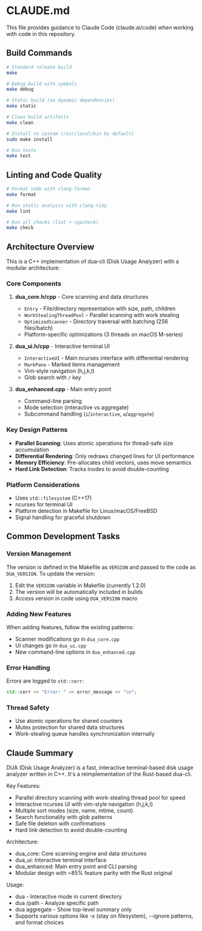 # CLAUDE.md

This file provides guidance to Claude Code (claude.ai/code) when working with code in this repository.

## Build Commands

```bash
# Standard release build
make

# Debug build with symbols
make debug

# Static build (no dynamic dependencies)
make static

# Clean build artifacts
make clean

# Install to system (/usr/local/bin by default)
sudo make install

# Run tests
make test
```

## Linting and Code Quality

```bash
# Format code with clang-format
make format

# Run static analysis with clang-tidy
make lint

# Run all checks (lint + cppcheck)
make check
```

## Architecture Overview

This is a C++ implementation of dua-cli (Disk Usage Analyzer) with a modular architecture:

### Core Components

1. **dua_core.h/cpp** - Core scanning and data structures
   - `Entry` - File/directory representation with size, path, children
   - `WorkStealingThreadPool` - Parallel scanning with work stealing
   - `OptimizedScanner` - Directory traversal with batching (256 files/batch)
   - Platform-specific optimizations (3 threads on macOS M-series)

2. **dua_ui.h/cpp** - Interactive terminal UI
   - `InteractiveUI` - Main ncurses interface with differential rendering
   - `MarkPane` - Marked items management
   - Vim-style navigation (h,j,k,l)
   - Glob search with `/` key

3. **dua_enhanced.cpp** - Main entry point
   - Command-line parsing
   - Mode selection (interactive vs aggregate)
   - Subcommand handling (`i`/`interactive`, `a`/`aggregate`)

### Key Design Patterns

- **Parallel Scanning**: Uses atomic operations for thread-safe size accumulation
- **Differential Rendering**: Only redraws changed lines for UI performance
- **Memory Efficiency**: Pre-allocates child vectors, uses move semantics
- **Hard Link Detection**: Tracks inodes to avoid double-counting

### Platform Considerations

- Uses `std::filesystem` (C++17)
- ncurses for terminal UI
- Platform detection in Makefile for Linux/macOS/FreeBSD
- Signal handling for graceful shutdown

## Common Development Tasks

### Version Management

The version is defined in the Makefile as `VERSION` and passed to the code as `DUA_VERSION`. To update the version:
1. Edit the `VERSION` variable in Makefile (currently 1.2.0)
2. The version will be automatically included in builds
3. Access version in code using `DUA_VERSION` macro

### Adding New Features

When adding features, follow the existing patterns:
- Scanner modifications go in `dua_core.cpp`
- UI changes go in `dua_ui.cpp`
- New command-line options in `dua_enhanced.cpp`

### Error Handling

Errors are logged to `std::cerr`:
```cpp
std::cerr << "Error: " << error_message << "\n";
```

### Thread Safety

- Use atomic operations for shared counters
- Mutex protection for shared data structures
- Work-stealing queue handles synchronization internally

## Claude Summary

DUA (Disk Usage Analyzer) is a fast, interactive terminal-based disk usage analyzer written in C++.
It's a reimplementation of the Rust-based dua-cli.

Key Features:
- Parallel directory scanning with work-stealing thread pool for speed
- Interactive ncurses UI with vim-style navigation (h,j,k,l)
- Multiple sort modes (size, name, mtime, count)
- Search functionality with glob patterns
- Safe file deletion with confirmations
- Hard link detection to avoid double-counting

Architecture:
- dua_core: Core scanning engine and data structures
- dua_ui: Interactive terminal interface
- dua_enhanced: Main entry point and CLI parsing
- Modular design with ~85% feature parity with the Rust original

Usage:
- dua - Interactive mode in current directory
- dua /path - Analyze specific path
- dua aggregate - Show top-level summary only
- Supports various options like -x (stay on filesystem), --ignore patterns, and format choices
